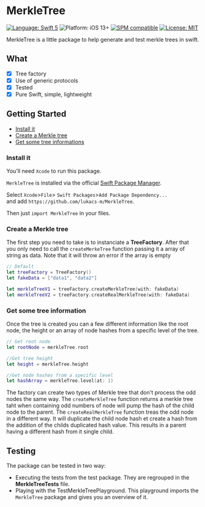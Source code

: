 # MerkleTree

[![Language: Swift 5](https://img.shields.io/badge/language-swift5-f48041.svg?style=flat)](https://developer.apple.com/swift)
![Platform: iOS 13+](https://img.shields.io/badge/platform-iOS%2013%2B-blue.svg?style=flat)
[![SPM compatible](https://img.shields.io/badge/SPM-compatible-4BC51D.svg?style=flat)](https://swift.org/package-manager/)
[![License: MIT](http://img.shields.io/badge/license-MIT-lightgrey.svg?style=flat)](https://github.com/freshOS/ws/blob/master/LICENSE)

MerkleTree is a little package to help generate and test merkle trees in swift. 

## What
- [x] Tree factory
- [x] Use of generic protocols 
- [x] Tested
- [x] Pure Swift, simple, lightweight

## Getting Started

* [Install it](#install-it)
* [Create a Merkle tree](#create-a-merkle-tree)
* [Get some tree informations](#get-some-tree-information)


### Install it

You'll need `Xcode` to run this package.

`MerkleTree` is installed via the official [Swift Package Manager](https://swift.org/package-manager/).  

Select `Xcode`>`File`> `Swift Packages`>`Add Package Dependency...`  
and add `https://github.com/lukacs-m/MerkleTree`.

Then just `import MerkleTree` in your files. 

### Create a Merkle tree

The first step you need to take is to instanciate a **TreeFactory**.
After that you only need to call the `createMerkeTree` function passing it a array of string as data.
Note that it will throw an error if the array is empty

```swift
// Default
let treeFactory = TreeFactory()
let fakeData = ["data1", "data2"]

let merkleTreeV1 = treeFactory.createMerkleTree(with: fakeData)
let merkleTreeV2 = treeFactory.createRealMerkleTree(with: fakeData)
```

### Get some tree information

Once the tree is created you can a few different information like the root node, the height or an array of node hashes from a specific level of the tree.

```swift
// Get root node
let rootNode = merkleTree.root

//Get tree height
let height = merkleTree.height

//Get node hashes from a specific level
let hashArray = merkleTree.level(at: 1)
```

The factory can create two types of Merkle tree that don't process the odd nodes the same way.
The `createMerkleTree` function returns a merkle tree taht when containing odd numbers of node will pump the hash of the child node to the parent.
The `createRealMerkleTree` function treas the odd node in a different way. It will duplicate the child node hash et create a hash from the addition of the childs duplicated hash value. This results in a parent having a different hash from it single  child.

## Testing

The package can be tested in two way:

- Executing the tests from the test package. They are regrouped in the **MerkleTreeTests** file.
- Playing with the TestMerkleTreePlayground. This playground imports the `MerkleTree` package and gives you an overview of it.
